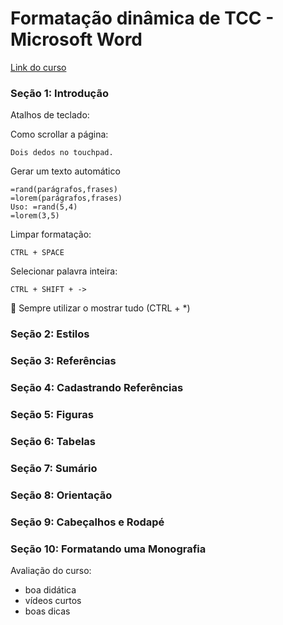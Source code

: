 # Formatação dinâmica de TCC - Microsoft Word

[Link do curso](https://www.udemy.com/course/tcc-word)

### Seção 1: Introdução
Atalhos de teclado:

Como scrollar a página:
```
Dois dedos no touchpad.
```
Gerar um texto automático 
```
=rand(parágrafos,frases)
=lorem(parágrafos,frases)
Uso: =rand(5,4)
=lorem(3,5)
```

Limpar formatação: 
```
CTRL + SPACE
```

Selecionar palavra inteira:
```
CTRL + SHIFT + ->
```

🧩 Sempre utilizar o mostrar tudo (CTRL + *)
### Seção 2: Estilos

### Seção 3: Referências

### Seção 4: Cadastrando Referências

### Seção 5: Figuras

### Seção 6: Tabelas

### Seção 7: Sumário

### Seção 8: Orientação

### Seção 9: Cabeçalhos e Rodapé

### Seção 10: Formatando uma Monografia 

Avaliação do curso:
+ boa didática
+ vídeos curtos
+ boas dicas


